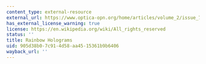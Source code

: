 ```yaml
---
content_type: external-resource
external_url: https://www.optica-opn.org/home/articles/volume_2/issue_7/features/rainbow_holograms/?_gl=1*11ir86o*_up*MQ..*_ga*MTY4Mzg5Mzc5LjE3NTI2NzcyMjI.*_ga_E12JQYTB9L*czE3NTI2NzcyMjEkbzEkZzAkdDE3NTI2NzcyMjEkajYwJGwwJGgw
has_external_license_warning: true
license: https://en.wikipedia.org/wiki/All_rights_reserved
status: ''
title: Rainbow Holograms
uid: 905d38b0-7c91-4d58-aa45-15361b9b6406
wayback_url: ''
---
```

